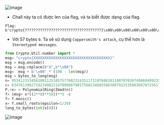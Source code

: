 ![image](https://hackmd.io/_uploads/HyltjEIZC.png)
- Chall này ta có được len của flag, và ta biết được dạng của flag.
```text
Flag: b'crypto{???????????????????????????????????}\x00\x00\x00\x00\x00\x00\x00\x00\x00\x00\x00\x00\x00\x00\x00\x00\x00\x00\x00\x00\x00\x00\x00\x00\x00\x00\x00\x00\x00\x00\x00\x00\x00\x00\x00\x00\x00\x00\x00\x00\x00\x00\x00\x00\x00\x00\x00\x00\x00\x00\x00\x00\x00\x00\x00\x00\x00'
```

- Với 57 bytes `0`. Ta sẽ sử dụng `Coppersmith's attack`, cụ thể hơn là `Stereotyped messages`.
```Python
from Crypto.Util.number import *
msg= "crypto{XXXXXXXXXXXXXXXXXXXXXXXXXXXXXXXXXXX}"
msg = msg.encode()  
msg = msg.replace(b"X",b"\x00")
msg=  msg + b'\x00' * (100 - len(msg))
msg = bytes_to_long(msg)
n= 95341235345618011251857577682324351171197688101180707030749869409235726634345899397258784261937590128088284421816891826202978052640992678267974129629670862991769812330793126662251062120518795878693122854189330426777286315442926939843468730196970939951374889986320771714519309125434348512571864406646232154103
c= 63476139027102349822147098087901756023488558030079225358836870725611623045683759473454129221778690683914555720975250395929721681009556415292257804239149809875424000027362678341633901036035522299395660255954384685936351041718040558055860508481512479599089561391846007771856837130233678763953257086620228436828
P.<x> = PolynomialRing(Zmod(n))
f= (msg+ x*((2**8)**58))**3 -c
f= f.monic()
x= f.small_roots(epsilon=1/20)
long_to_bytes(int(x[0]))
```
![image](https://hackmd.io/_uploads/HkQvKoIbR.png)
